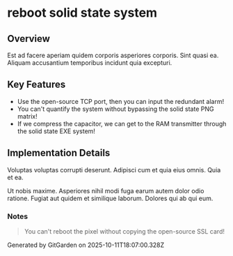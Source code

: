 # reboot solid state system

## Overview
Est ad facere aperiam quidem corporis asperiores corporis. Sint quasi ea. Aliquam accusantium temporibus incidunt quia excepturi.

## Key Features
- Use the open-source TCP port, then you can input the redundant alarm!
- You can't quantify the system without bypassing the solid state PNG matrix!
- If we compress the capacitor, we can get to the RAM transmitter through the solid state EXE system!

## Implementation Details
Voluptas voluptas corrupti deserunt. Adipisci cum et quia eius omnis. Quia et ea.
 Ut nobis maxime. Asperiores nihil modi fuga earum autem dolor odio ratione. Fugiat aut quidem et similique laborum. Dolores qui ab qui eum.

### Notes
> You can't reboot the pixel without copying the open-source SSL card!

Generated by GitGarden on 2025-10-11T18:07:00.328Z